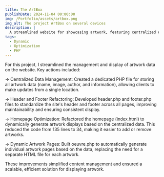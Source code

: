 ```yaml
---
title: The ArtBox
publishDate: 2024-11-04 00:00:00
img: /Portfolio/assets/artbox.png
img_alt: The project ArtBox on several devices 
description: |
  A streamlined website for showcasing artwork, featuring centralized data management and dynamic generation of pages for improved scalability and ease of updates.
tags:
  - Dynamic
  - Optimization
  - PHP
---
```


For this project, I streamlined the management and display of artwork data on the website. Key actions included:

→ Centralized Data Management: Created a dedicated PHP file for storing all artwork data (name, image, author, and information), allowing clients to make updates from a single location.

→ Header and Footer Refactoring: Developed header.php and footer.php files to standardize the site's header and footer across all pages, improving maintainability and ensuring consistent display.

→ Homepage Optimization: Refactored the homepage (index.html) to dynamically generate artwork displays based on the centralized data. This reduced the code from 135 lines to 34, making it easier to add or remove artworks.

→ Dynamic Artwork Pages: Built oeuvre.php to automatically generate individual artwork pages based on the data, replacing the need for a separate HTML file for each artwork.

These improvements simplified content management and ensured a scalable, efficient solution for displaying artwork.